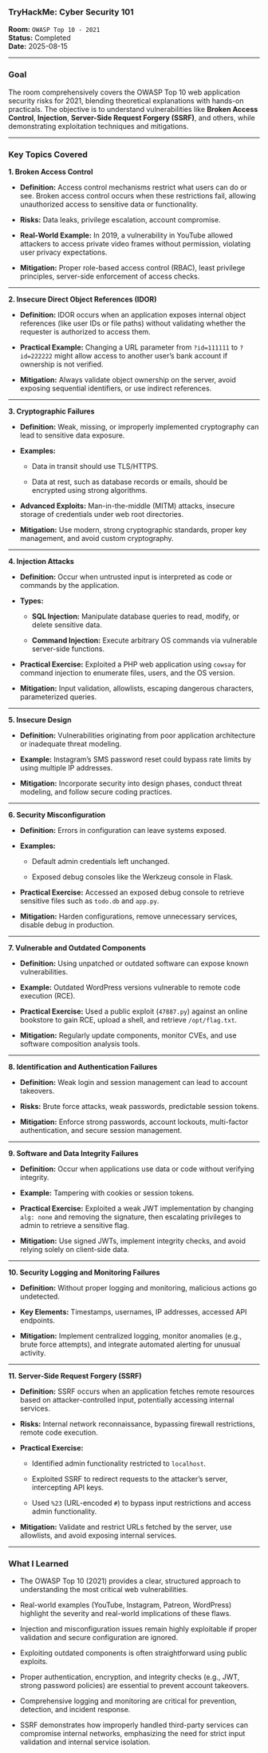
### **TryHackMe: Cyber Security 101**

**Room:** `OWASP Top 10 - 2021`  
**Status:** Completed  
**Date:** 2025-08-15 

----------

### **Goal**

The room comprehensively covers the OWASP Top 10 web application security risks for 2021, blending theoretical explanations with hands-on practicals. The objective is to understand vulnerabilities like **Broken Access Control**, **Injection**, **Server-Side Request Forgery (SSRF)**, and others, while demonstrating exploitation techniques and mitigations.

---------

### **Key Topics Covered**
**1. Broken Access Control**

-   **Definition:** Access control mechanisms restrict what users can do or see. Broken access control occurs when these restrictions fail, allowing unauthorized access to sensitive data or functionality.
    
-   **Risks:** Data leaks, privilege escalation, account compromise.
    
-   **Real-World Example:** In 2019, a vulnerability in YouTube allowed attackers to access private video frames without permission, violating user privacy expectations.
    
-   **Mitigation:** Proper role-based access control (RBAC), least privilege principles, server-side enforcement of access checks.
    

----------

**2. Insecure Direct Object References (IDOR)**

-   **Definition:** IDOR occurs when an application exposes internal object references (like user IDs or file paths) without validating whether the requester is authorized to access them.
    
-   **Practical Example:** Changing a URL parameter from `?id=111111` to `?id=222222` might allow access to another user’s bank account if ownership is not verified.
    
-   **Mitigation:** Always validate object ownership on the server, avoid exposing sequential identifiers, or use indirect references.
    

----------

**3. Cryptographic Failures**

-   **Definition:** Weak, missing, or improperly implemented cryptography can lead to sensitive data exposure.
    
-   **Examples:**
    
    -   Data in transit should use TLS/HTTPS.
        
    -   Data at rest, such as database records or emails, should be encrypted using strong algorithms.
        
-   **Advanced Exploits:** Man-in-the-middle (MITM) attacks, insecure storage of credentials under web root directories.
    
-   **Mitigation:** Use modern, strong cryptographic standards, proper key management, and avoid custom cryptography.
    

----------

**4. Injection Attacks**

-   **Definition:** Occur when untrusted input is interpreted as code or commands by the application.
    
-   **Types:**
    
    -   **SQL Injection:** Manipulate database queries to read, modify, or delete sensitive data.
        
    -   **Command Injection:** Execute arbitrary OS commands via vulnerable server-side functions.
        
-   **Practical Exercise:** Exploited a PHP web application using `cowsay` for command injection to enumerate files, users, and the OS version.
    
-   **Mitigation:** Input validation, allowlists, escaping dangerous characters, parameterized queries.
    

----------

**5. Insecure Design**

-   **Definition:** Vulnerabilities originating from poor application architecture or inadequate threat modeling.
    
-   **Example:** Instagram’s SMS password reset could bypass rate limits by using multiple IP addresses.
    
-   **Mitigation:** Incorporate security into design phases, conduct threat modeling, and follow secure coding practices.
    

----------

**6. Security Misconfiguration**

-   **Definition:** Errors in configuration can leave systems exposed.
    
-   **Examples:**
    
    -   Default admin credentials left unchanged.
        
    -   Exposed debug consoles like the Werkzeug console in Flask.
        
-   **Practical Exercise:** Accessed an exposed debug console to retrieve sensitive files such as `todo.db` and `app.py`.
    
-   **Mitigation:** Harden configurations, remove unnecessary services, disable debug in production.
    

----------

**7. Vulnerable and Outdated Components**

-   **Definition:** Using unpatched or outdated software can expose known vulnerabilities.
    
-   **Example:** Outdated WordPress versions vulnerable to remote code execution (RCE).
    
-   **Practical Exercise:** Used a public exploit (`47887.py`) against an online bookstore to gain RCE, upload a shell, and retrieve `/opt/flag.txt`.
    
-   **Mitigation:** Regularly update components, monitor CVEs, and use software composition analysis tools.
    

----------

**8. Identification and Authentication Failures**

-   **Definition:** Weak login and session management can lead to account takeovers.
    
-   **Risks:** Brute force attacks, weak passwords, predictable session tokens.
    
-   **Mitigation:** Enforce strong passwords, account lockouts, multi-factor authentication, and secure session management.
    

----------

**9. Software and Data Integrity Failures**

-   **Definition:** Occur when applications use data or code without verifying integrity.
    
-   **Example:** Tampering with cookies or session tokens.
    
-   **Practical Exercise:** Exploited a weak JWT implementation by changing `alg: none` and removing the signature, then escalating privileges to admin to retrieve a sensitive flag.
    
-   **Mitigation:** Use signed JWTs, implement integrity checks, and avoid relying solely on client-side data.
    

----------

**10. Security Logging and Monitoring Failures**

-   **Definition:** Without proper logging and monitoring, malicious actions go undetected.
    
-   **Key Elements:** Timestamps, usernames, IP addresses, accessed API endpoints.
    
-   **Mitigation:** Implement centralized logging, monitor anomalies (e.g., brute force attempts), and integrate automated alerting for unusual activity.
    

----------

**11. Server-Side Request Forgery (SSRF)**

-   **Definition:** SSRF occurs when an application fetches remote resources based on attacker-controlled input, potentially accessing internal services.
    
-   **Risks:** Internal network reconnaissance, bypassing firewall restrictions, remote code execution.
    
-   **Practical Exercise:**
    
    -   Identified admin functionality restricted to `localhost`.
        
    -   Exploited SSRF to redirect requests to the attacker’s server, intercepting API keys.
        
    -   Used `%23` (URL-encoded `#`) to bypass input restrictions and access admin functionality.
        
-   **Mitigation:** Validate and restrict URLs fetched by the server, use allowlists, and avoid exposing internal services.
    

----------

### **What I Learned**

-   The OWASP Top 10 (2021) provides a clear, structured approach to understanding the most critical web vulnerabilities.
    
-   Real-world examples (YouTube, Instagram, Patreon, WordPress) highlight the severity and real-world implications of these flaws.
    
-   Injection and misconfiguration issues remain highly exploitable if proper validation and secure configuration are ignored.
    
-   Exploiting outdated components is often straightforward using public exploits.
    
-   Proper authentication, encryption, and integrity checks (e.g., JWT, strong password policies) are essential to prevent account takeovers.
    
-   Comprehensive logging and monitoring are critical for prevention, detection, and incident response.
    
-   SSRF demonstrates how improperly handled third-party services can compromise internal networks, emphasizing the need for strict input validation and internal service isolation.
